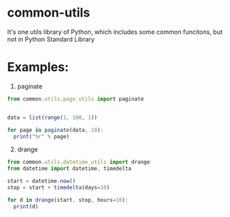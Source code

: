 # common-utils
It's one utils library of Python, which includes some common funcitons, but not in Python Standard Library

# Examples:
1. paginate
```javascript
from common.utils.page_utils import paginate


data = list(range(1, 100, 1))

for page in paginate(data, 10):
  print("%r" % page)
```

2. drange
```javascript
from common.utils.datetime_utils import drange
from datetime import datetime, timedelta

start = datetime.now()
stop = start + timedelta(days=10)

for d in drange(start, stop, hours=10):
  print(d)
````
